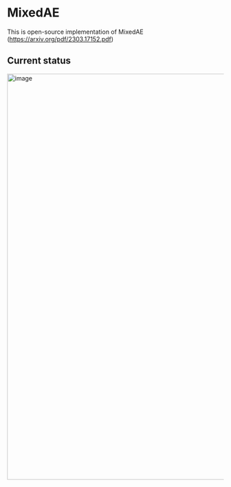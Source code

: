 # MixedAE
This is open-source implementation of MixedAE (https://arxiv.org/pdf/2303.17152.pdf)

## Current status
<img width="943" alt="image" src="https://github.com/Natyren/MixedAE/assets/51296182/baeffad9-2ea2-4b97-b014-7e0c63f8c255">

